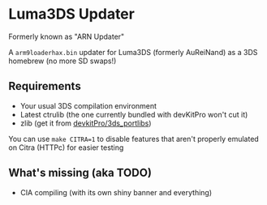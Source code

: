 # Luma3DS Updater

Formerly known as "ARN Updater"

A `arm9loaderhax.bin` updater for Luma3DS (formerly AuReiNand) as a 3DS homebrew (no more SD swaps!)

## Requirements

- Your usual 3DS compilation environment
- Latest ctrulib (the one currently bundled with devKitPro won't cut it)
- zlib (get it from [devkitPro/3ds_portlibs](https://github.com/devkitPro/3ds_portlibs))

You can use `make CITRA=1` to disable features that aren't properly emulated on Citra (HTTPc) for easier testing

## What's missing (aka TODO)

- CIA compiling (with its own shiny banner and everything)
